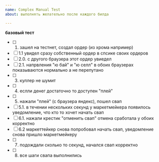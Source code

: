 ```yaml
---
name: Complex Manual Test
about: выполнять желательно после каждого билда

---
```


**базовый тест**
- [ ] 1. зашел на тестнет, создал ордер (из хрома например)
- [ ] 1.1 увидел сразу собственный ордер в спсике своих ордеров 
- [ ] 2.0. с другого браузера этот ордер увиедел
- [ ] 2.1. напрвления "ю бай" и "ю селл" в обоих браузерах показываются нормально а не перепутано
- [ ] 3. куллер не шумит 
- [ ] 4. еслли денег достаточно то доступен "плей"
- [ ] 5. нажали "плей" (с браузера яндекс), пошел свап
- [ ] 5.1. в течении нескольких секунд у маркетмейкера появилось уведомление, что кто то хочет начать свап
- [ ] 6.1. нажали крестик "отменить свап" отмена сработала у обоих корректно
- [ ] 6.2 маркеттейкер снова попробовал начать свап, уведомление снова пришло маркетмейкеру
- [ ] 7. подождали сколько то секунд, начался свап корректно
- [ ] 8. все шаги свапа выполнились
